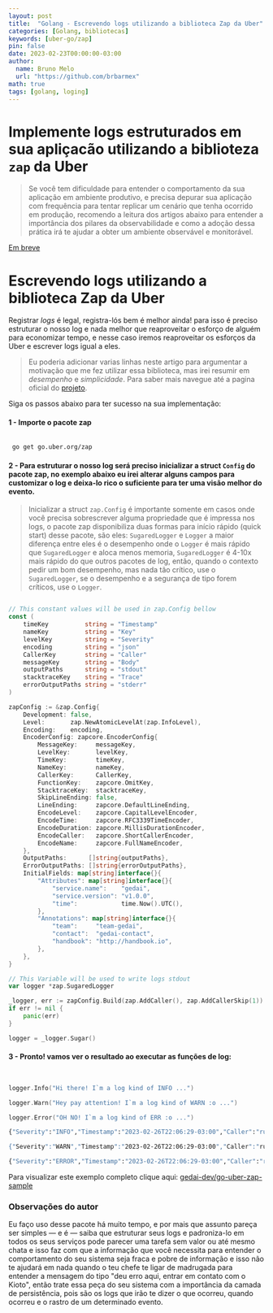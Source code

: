 ```yaml
---
layout: post
title:  "Golang - Escrevendo logs utilizando a biblioteca Zap da Uber"
categories: [Golang, bibliotecas]
keywords: [uber-go/zap]
pin: false
date: 2023-02-23T00:00:00-03:00
author:
  name: Bruno Melo
  url: "https://github.com/brbarmex"
math: true
tags: [golang, loging]
---
```


# Implemente logs estruturados em sua apliçacão utilizando a biblioteza `zap` da Uber

>Se você tem dificuldade para entender o comportamento da sua aplicação em ambiente produtivo, e precisa depurar sua aplicação com frequência para tentar replicar um cenário que tenha ocorrido em produção, recomendo a leitura dos artigos abaixo para entender a importância dos pilares da observabilidade e como a adoção dessa prática irá te ajudar a obter um ambiente observável e monitorável.

[Em breve]()


# Escrevendo logs utilizando a biblioteca Zap da Uber

Registrar *logs* é legal, registra-lós bem é melhor ainda! para isso é preciso estruturar o nosso log e nada melhor que reaproveitar o esforço de alguém para economizar tempo, e nesse caso iremos reaproveitar os esforços da Uber e escrever logs igual a eles.

>Eu poderia adicionar varias linhas neste artigo para argumentar a motivação que me fez utilizar essa biblioteca, mas irei resumir em *desempenho* e *simplicidade*. Para saber mais navegue até a pagina oficial do [projeto](https://github.com/uber-go/zap).


Siga os passos abaixo para ter sucesso na sua implementação:

#### 1 - Importe o pacote zap

```sh
 
 go get go.uber.org/zap

```

#### 2 - Para estruturar o nosso log será preciso inicializar a struct `Config` do pacote zap, no exemplo abaixo eu irei alterar alguns campos para customizar o log e deixa-lo rico o suficiente para ter uma visão melhor do evento.

>Inicializar a struct `zap.Config` é importante somente em casos onde você precisa sobrescrever alguma propriedade que é impressa nos logs, o pacote zap disponibiliza duas formas para início rápido (quick start) desse pacote, são eles: `SugaredLogger` e `Logger` a maior diferença entre eles é o desempenho onde o `Logger` é mais rápido que `SugaredLogger` e aloca menos memoria, `SugaredLogger` é 4-10x mais rápido do que outros pacotes de log, então, quando o contexto pedir um bom desempenho, mas nada tão crítico, use o `SugaredLogger`, se o desempenho e a segurança de tipo forem críticos, use o `Logger`.

```go

// This constant values will be used in zap.Config bellow
const (
	timeKey          string = "Timestamp"
	nameKey          string = "Key"
	levelKey         string = "Severity"
	encoding         string = "json"
	CallerKey        string = "Caller"
	messageKey       string = "Body"
	outputPaths      string = "stdout"
	stacktraceKey    string = "Trace"
	errorOutputPaths string = "stderr"
)

zapConfig := &zap.Config{
	Development: false,
	Level:       zap.NewAtomicLevelAt(zap.InfoLevel),
	Encoding:    encoding,
	EncoderConfig: zapcore.EncoderConfig{
		MessageKey:     messageKey,
		LevelKey:       levelKey,
		TimeKey:        timeKey,
		NameKey:        nameKey,
		CallerKey:      CallerKey,
		FunctionKey:    zapcore.OmitKey,
		StacktraceKey:  stacktraceKey,
		SkipLineEnding: false,
		LineEnding:     zapcore.DefaultLineEnding,
		EncodeLevel:    zapcore.CapitalLevelEncoder,
		EncodeTime:     zapcore.RFC3339TimeEncoder,
		EncodeDuration: zapcore.MillisDurationEncoder,
		EncodeCaller:   zapcore.ShortCallerEncoder,
		EncodeName:     zapcore.FullNameEncoder,
	},
	OutputPaths:      []string{outputPaths},
	ErrorOutputPaths: []string{errorOutputPaths},
	InitialFields: map[string]interface{}{
		"Attributes": map[string]interface{}{
			"service.name":    "gedai",
			"service.version": "v1.0.0",
			"time":            time.Now().UTC(),
		},
		"Annotations": map[string]interface{}{
			"team":     "team-gedai",
			"contact":  "gedai-contact",
			"handbook": "http://handbook.io",
		},
	},
}

// This Variable will be used to write logs stdout
var logger *zap.SugaredLogger

_logger, err := zapConfig.Build(zap.AddCaller(), zap.AddCallerSkip(1))
if err != nil {
	panic(err)
}

logger = _logger.Sugar()

```

#### 3 - Pronto! vamos ver o resultado ao executar as funções de log:

```go


logger.Info("Hi there! I`m a log kind of INFO ...")

logger.Warn("Hey pay attention! I`m a log kind of WARN :o ...")

logger.Error("OH NO! I`m a log kind of ERR :o ...")

```

```sh
{"Severity":"INFO","Timestamp":"2023-02-26T22:06:29-03:00","Caller":"runtime/proc.go:250","Body":"Hi there! I`m a log kind of INFO ...","Annotations":{"contact":"gedai-contact","handbook":"http://handbook.io","team":"team-gedai"},"Attributes":{"service.name":"gedai","service.version":"v1.0.0","time":"2023-02-27T01:06:29.654943Z"}}

{"Severity":"WARN","Timestamp":"2023-02-26T22:06:29-03:00","Caller":"runtime/proc.go:250","Body":"Hey pay attention! I`m a log kind of WARN :o ...","Annotations":{"contact":"gedai-contact","handbook":"http://handbook.io","team":"team-gedai"},"Attributes":{"service.name":"gedai","service.version":"v1.0.0","time":"2023-02-27T01:06:29.654943Z"}}

{"Severity":"ERROR","Timestamp":"2023-02-26T22:06:29-03:00","Caller":"runtime/proc.go:250","Body":"OH NO! I`m a log kind of ERR :o ...","Annotations":{"contact":"gedai-contact","handbook":"http://handbook.io","team":"team-gedai"},"Attributes":{"service.name":"gedai","service.version":"v1.0.0","time":"2023-02-27T01:06:29.654943Z"}}

```

Para visualizar este exemplo completo clique aqui: [gedai-dev/go-uber-zap-sample](https://github.com/gedai-dev/go-uber-zap-sample)


### Observações do autor

Eu faço uso desse pacote há muito tempo, e por mais que assunto pareça ser simples — e é — saiba que estruturar seus logs e padroniza-lo em todos os seus serviços pode parecer uma tarefa sem valor ou até mesmo chata e isso faz com que a informação que você necessita para entender o comportamento do seu sistema seja fraca e pobre de informação e isso não te ajudará em nada quando o teu chefe te ligar de madrugada para entender a mensagem do tipo "deu erro aqui, entrar em contato com o Kioto", então trate essa peça do seu sistema com a importância da camada de persistência, pois são os logs que irão te dizer o que ocorreu, quando ocorreu e o rastro de um determinado evento.


